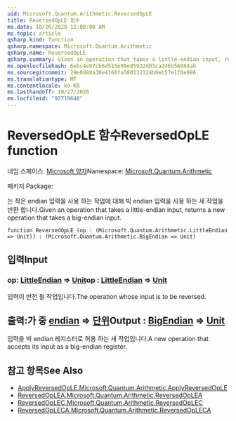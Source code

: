 ```yaml
---
uid: Microsoft.Quantum.Arithmetic.ReversedOpLE
title: ReversedOpLE 함수
ms.date: 10/26/2020 12:00:00 AM
ms.topic: article
qsharp.kind: function
qsharp.namespace: Microsoft.Quantum.Arithmetic
qsharp.name: ReversedOpLE
qsharp.summary: Given an operation that takes a little-endian input, returns a new operation that takes a big-endian input.
ms.openlocfilehash: 6ebc4e97cb6d515e99e85922d03ca246b56084ab
ms.sourcegitcommit: 29e0d88a30e4166fa580132124b0eb57e1f0e986
ms.translationtype: MT
ms.contentlocale: ko-KR
ms.lasthandoff: 10/27/2020
ms.locfileid: "92719648"
---
```

# <a name="reversedople-function"></a><span data-ttu-id="d0a28-102">ReversedOpLE 함수</span><span class="sxs-lookup"><span data-stu-id="d0a28-102">ReversedOpLE function</span></span>

<span data-ttu-id="d0a28-103">네임 스페이스: [Microsoft 양자](xref:Microsoft.Quantum.Arithmetic)</span><span class="sxs-lookup"><span data-stu-id="d0a28-103">Namespace: [Microsoft.Quantum.Arithmetic](xref:Microsoft.Quantum.Arithmetic)</span></span>

<span data-ttu-id="d0a28-104">패키지 [](https://nuget.org/packages/)</span><span class="sxs-lookup"><span data-stu-id="d0a28-104">Package: [](https://nuget.org/packages/)</span></span>


<span data-ttu-id="d0a28-105">는 작은 endian 입력을 사용 하는 작업에 대해 빅 endian 입력을 사용 하는 새 작업을 반환 합니다.</span><span class="sxs-lookup"><span data-stu-id="d0a28-105">Given an operation that takes a little-endian input, returns a new operation that takes a big-endian input.</span></span>

```qsharp
function ReversedOpLE (op : (Microsoft.Quantum.Arithmetic.LittleEndian => Unit)) : (Microsoft.Quantum.Arithmetic.BigEndian => Unit)
```


## <a name="input"></a><span data-ttu-id="d0a28-106">입력</span><span class="sxs-lookup"><span data-stu-id="d0a28-106">Input</span></span>

### <a name="op--littleendian--unit"></a><span data-ttu-id="d0a28-107">op: [LittleEndian](xref:Microsoft.Quantum.Arithmetic.LittleEndian) => [Unit](xref:microsoft.quantum.lang-ref.unit)</span><span class="sxs-lookup"><span data-stu-id="d0a28-107">op : [LittleEndian](xref:Microsoft.Quantum.Arithmetic.LittleEndian) => [Unit](xref:microsoft.quantum.lang-ref.unit)</span></span> 

<span data-ttu-id="d0a28-108">입력이 반전 될 작업입니다.</span><span class="sxs-lookup"><span data-stu-id="d0a28-108">The operation whose input is to be reversed.</span></span>



## <a name="output--bigendian--unit"></a><span data-ttu-id="d0a28-109">출력:가 중 [endian](xref:Microsoft.Quantum.Arithmetic.BigEndian) => [단위](xref:microsoft.quantum.lang-ref.unit)</span><span class="sxs-lookup"><span data-stu-id="d0a28-109">Output : [BigEndian](xref:Microsoft.Quantum.Arithmetic.BigEndian) => [Unit](xref:microsoft.quantum.lang-ref.unit)</span></span> 

<span data-ttu-id="d0a28-110">입력을 빅 endian 레지스터로 허용 하는 새 작업입니다.</span><span class="sxs-lookup"><span data-stu-id="d0a28-110">A new operation that accepts its input as a big-endian register.</span></span>

## <a name="see-also"></a><span data-ttu-id="d0a28-111">참고 항목</span><span class="sxs-lookup"><span data-stu-id="d0a28-111">See Also</span></span>

- [<span data-ttu-id="d0a28-112">ApplyReversedOpLE.</span><span class="sxs-lookup"><span data-stu-id="d0a28-112">Microsoft.Quantum.Arithmetic.ApplyReversedOpLE</span></span>](xref:Microsoft.Quantum.Arithmetic.ApplyReversedOpLE)
- [<span data-ttu-id="d0a28-113">ReversedOpLEA.</span><span class="sxs-lookup"><span data-stu-id="d0a28-113">Microsoft.Quantum.Arithmetic.ReversedOpLEA</span></span>](xref:Microsoft.Quantum.Arithmetic.ReversedOpLEA)
- [<span data-ttu-id="d0a28-114">ReversedOpLEC.</span><span class="sxs-lookup"><span data-stu-id="d0a28-114">Microsoft.Quantum.Arithmetic.ReversedOpLEC</span></span>](xref:Microsoft.Quantum.Arithmetic.ReversedOpLEC)
- [<span data-ttu-id="d0a28-115">ReversedOpLECA.</span><span class="sxs-lookup"><span data-stu-id="d0a28-115">Microsoft.Quantum.Arithmetic.ReversedOpLECA</span></span>](xref:Microsoft.Quantum.Arithmetic.ReversedOpLECA)